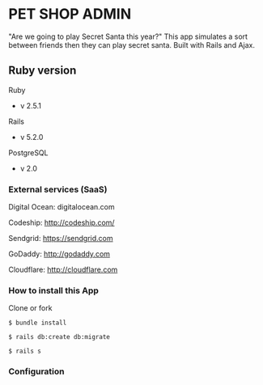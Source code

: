 # PET SHOP ADMIN

"Are we going to play Secret Santa this year?" This app simulates a sort between friends then they can play secret santa. Built with Rails and Ajax.

## Ruby version

Ruby 
- v 2.5.1

Rails
- v 5.2.0

PostgreSQL
- v 2.0

### External services (SaaS)

Digital Ocean: digitalocean.com

Codeship: http://codeship.com/

Sendgrid: https://sendgrid.com

GoDaddy: http://godaddy.com

Cloudflare: http://cloudflare.com

### How to install this App

Clone or fork

    $ bundle install

    $ rails db:create db:migrate

    $ rails s

### Configuration

